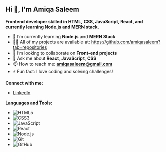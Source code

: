 ## Hi 👋, I'm Amiqa Saleem

**Frontend developer skilled in HTML, CSS, JavaScript, React, and currently learning Node.js and MERN stack.**

- 🌱 I’m currently learning **Node.js** and **MERN Stack**
- 👨‍💻 All of my projects are available at:
  https://github.com/amiqasaleem?tab=repositories
- 👯 I’m looking to collaborate on **Front-end projects**
- 💬 Ask me about **React**, **JavaScript**, **CSS**
- 📫 How to reach me: **amiqasaleem@gmail.com**
- ⚡ Fun fact: I love coding and solving challenges!

**Connect with me:**
- [LinkedIn](https://www.linkedin.com/in/your-link)

**Languages and Tools:**
- ![HTML5](https://upload.wikimedia.org/wikipedia/commons/thumb/2/23/HTML5_logo_2019.svg/1200px-HTML5_logo_2019.svg.png)
- ![CSS3](https://upload.wikimedia.org/wikipedia/commons/6/62/CSS3_logo.svg)
- ![JavaScript](https://upload.wikimedia.org/wikipedia/commons/6/6a/JavaScript-logo.png)
- ![React](https://upload.wikimedia.org/wikipedia/commons/a/a7/React-icon.svg)
- ![Node.js](https://upload.wikimedia.org/wikipedia/commons/6/64/Node.js_logo_2015.svg)
- ![Git](https://upload.wikimedia.org/wikipedia/commons/d/d5/Git-logo.svg)
- ![GitHub](https://upload.wikimedia.org/wikipedia/commons/9/91/Octicons-mark-github.svg)


